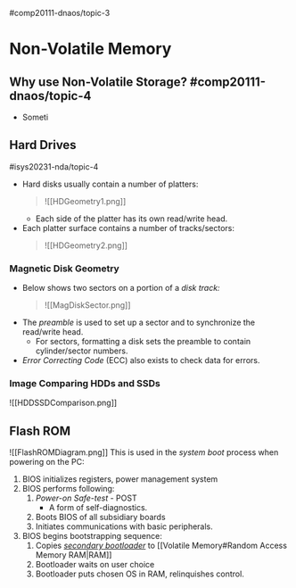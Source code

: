 #comp20111-dnaos/topic-3 
# Non-Volatile Memory

## Why use Non-Volatile Storage? #comp20111-dnaos/topic-4

- Someti
## Hard Drives

#isys20231-nda/topic-4 

- Hard disks usually contain a number of platters:
	>![[HDGeometry1.png]]
	- Each side of the platter has its own read/write head.
- Each platter surface contains a number of tracks/sectors:
	>![[HDGeometry2.png]]
	
### Magnetic Disk Geometry

- Below shows two sectors on a portion of a *disk track:*
	>![[MagDiskSector.png]]
- The *preamble* is used to set up a sector and to synchronize the read/write head.
	- For sectors, formatting a disk sets the preamble to contain cylinder/sector numbers.
- *Error Correcting Code* (ECC) also exists to check data for errors.

### Image Comparing HDDs and SSDs

![[HDDSSDComparison.png]]

## Flash ROM

![[FlashROMDiagram.png]]
This is used in the *system boot* process when powering on the PC:
1) BIOS initializes registers, power management system
2) BIOS performs following:
	1) *Power-on Safe-test* - POST
		- A form of self-diagnostics.
	2) Boots BIOS of all subsidiary boards
	3) Initiates communications with basic peripherals.
3) BIOS begins bootstrapping sequence:
	1) Copies *[secondary bootloader](https://en.wikipedia.org/wiki/Bootloader#Second-stage_boot_loader)* to [[Volatile Memory#Random Access Memory RAM|RAM]]
	2) Bootloader waits on user choice
	3) Bootloader puts chosen OS in RAM, relinquishes control.